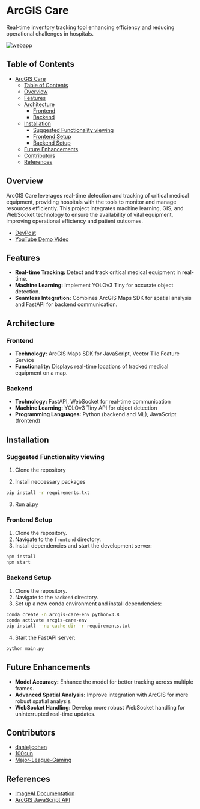 # ArcGIS Care

Real-time inventory tracking tool enhancing efficiency and reducing operational challenges in hospitals.

![webapp](/media/webapp.png)

## Table of Contents

- [ArcGIS Care](#arcgis-care)
  - [Table of Contents](#table-of-contents)
  - [Overview](#overview)
  - [Features](#features)
  - [Architecture](#architecture)
    - [Frontend](#frontend)
    - [Backend](#backend)
  - [Installation](#installation)
    - [Suggested Functionality viewing](#suggested-functionality-viewing)
    - [Frontend Setup](#frontend-setup)
    - [Backend Setup](#backend-setup)
  - [Future Enhancements](#future-enhancements)
  - [Contributors](#contributors)
  - [References](#references)

## Overview

ArcGIS Care leverages real-time detection and tracking of critical medical equipment, providing hospitals with the tools to monitor and manage resources efficiently. This project integrates machine learning, GIS, and WebSocket technology to ensure the availability of vital equipment, improving operational efficiency and patient outcomes.

- [DevPost]()
- [YouTube Demo Video]()

## Features

- **Real-time Tracking:** Detect and track critical medical equipment in real-time.
- **Machine Learning:** Implement YOLOv3 Tiny for accurate object detection.
- **Seamless Integration:** Combines ArcGIS Maps SDK for spatial analysis and FastAPI for backend communication.

## Architecture

### Frontend

- **Technology:** ArcGIS Maps SDK for JavaScript, Vector Tile Feature Service
- **Functionality:** Displays real-time locations of tracked medical equipment on a map.

### Backend

- **Technology:** FastAPI, WebSocket for real-time communication
- **Machine Learning:** YOLOv3 Tiny API for object detection
- **Programming Languages:** Python (backend and ML), JavaScript (frontend)

## Installation

### Suggested Functionality viewing

1. Clone the repository

2. Install neccessary packages

```sh
pip install -r requirements.txt
```

3. Run [ai.py](./backend/ai.py)

### Frontend Setup

1. Clone the repository.
2. Navigate to the `frontend` directory.
3. Install dependencies and start the development server:

```sh
npm install
npm start
```

### Backend Setup

1. Clone the repository.
2. Navigate to the `backend` directory.
3. Set up a new conda environment and install dependencies:

```sh
conda create -n arcgis-care-env python=3.8
conda activate arcgis-care-env
pip install --no-cache-dir -r requirements.txt
```

4. Start the FastAPI server:

```sh
python main.py
```

## Future Enhancements

- **Model Accuracy:** Enhance the model for better tracking across multiple frames.
- **Advanced Spatial Analysis:** Improve integration with ArcGIS for more robust spatial analysis.
- **WebSocket Handling:** Develop more robust WebSocket handling for uninterrupted real-time updates.

## Contributors

- [danieljcohen](https://github.com/danieljcohen)
- [100sun](https://github.com/100sun)
- [Major-League-Gaming](https://github.com/Major-League-Gaming)

## References

- [ImageAI Documentation](https://imageai.readthedocs.io/en/latest/)
- [ArcGIS JavaScript API](https://developers.arcgis.com/javascript/latest/)
